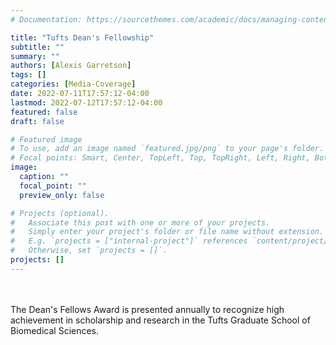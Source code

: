 ```yaml
---
# Documentation: https://sourcethemes.com/academic/docs/managing-content/

title: "Tufts Dean's Fellowship"
subtitle: ""
summary: ""
authors: [Alexis Garretson]
tags: []
categories: [Media-Coverage]
date: 2022-07-11T17:57:12-04:00
lastmod: 2022-07-12T17:57:12-04:00
featured: false
draft: false

# Featured image
# To use, add an image named `featured.jpg/png` to your page's folder.
# Focal points: Smart, Center, TopLeft, Top, TopRight, Left, Right, BottomLeft, Bottom, BottomRight.
image:
  caption: ""
  focal_point: ""
  preview_only: false

# Projects (optional).
#   Associate this post with one or more of your projects.
#   Simply enter your project's folder or file name without extension.
#   E.g. `projects = ["internal-project"]` references `content/project/deep-learning/index.md`.
#   Otherwise, set `projects = []`.
projects: []
---
```



<br>
<br>
The Dean's Fellows Award is presented annually to recognize high achievement in scholarship and research in the Tufts Graduate School of Biomedical Sciences.
